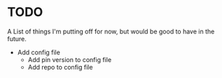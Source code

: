 # TODO

A List of things I'm putting off for now, but would be good to have in the future.

- Add config file
  - Add pin version to config file
  - Add repo to config file
